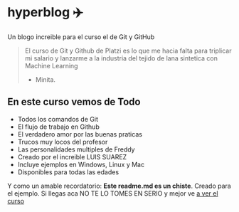 # hyperblog ✈️
Un blogo increible para el curso el de Git y GitHub
>El curso de Git y Github de Platzi es  lo que me hacia falta para triplicar mi salario y lanzarme a la industria del tejido de lana sintetica con Machine Learning
> - Minita.

## En este curso vemos de Todo
* Todos los comandos de Git
* El flujo de trabajo en Github
* El verdadero amor por las buenas praticas
* Trucos muy locos del profesor
* Las personalidades multiples de Freddy
* Creado por el increible LUIS SUAREZ
* Incluye ejemplos en Windows, Linux y Mac
* Disponibles para todas las edades

Y como un amable recordatorio: **Este readme.md es un chiste**. Creado para el ejemplo. Si llegas aca NO TE LO TOMES EN SERIO y mejor ve [a ver el curso](http://https://platzi.com/cursos/git-github/ "a ver el curso")